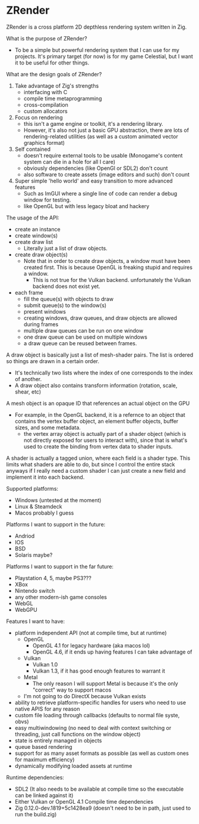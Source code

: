 # ZRender

ZRender is a cross platform 2D depthless rendering system written in Zig.


What is the purpose of ZRender?
- To be a simple but powerful rendering system that I can use for my projects. It's primary target (for now) is for my game Celestial, but I want it to be useful for other things.

What are the design goals of ZRender?
1. Take advantage of Zig's strengths
    - interfacing with C
    - compile time metaprogramming
    - cross-compilation
    - custom allocators
2. Focus on rendering
    - this isn't a game engine or toolkit, it's a rendering library.
    - However, it's also not just a basic GPU abstraction, there are lots of rendering-related utilities (as well as a custom animated vector graphics format)
3. Self contained
    - doesn't require external tools to be usable (Monogame's content system can die in a hole for all I care)
    - obviously dependencies (like OpenGl or SDL2) don't count
    - also software to create assets (image editors and such) don't count
4. Super simple 'hello world' and easy transition to more advanced features
    - Such as ImGUI where a single line of code can render a debug window for testing.
    - like OpenGL but with less legacy bloat and hackery

The usage of the API:
- create an instance
- create window(s)
- create draw list
    - Literally just a list of draw objects.
- create draw object(s)
    - Note that in order to create draw objects, a window must have been created first. This is because OpenGL is freaking stupid and requires a window.
        - This is not true for the Vulkan backend. unfortunately the Vulkan backend does not exist yet.
- each frame
    - fill the queue(s) with objects to draw
    - submit queue(s) to the window(s)
    - present windows
    - creating windows, draw queues, and draw objects are allowed during frames
    - multiple draw queues can be run on one window
    - one draw queue can be used on multiple windows
    - a draw queue can be reused between frames.

A draw object is basically just a list of mesh-shader pairs. The list is ordered so things are drawn in a certain order.
- It's technically two lists where the index of one corresponds to the index of another.
- A draw object also contains transform information (rotation, scale, shear, etc)

A mesh object is an opaque ID that references an actual object on the GPU
- For example, in the OpenGL backend, it is a refernce to an object that contains the vertex buffer object, an element buffer objects, buffer sizes, and some metadata.
    - the vertex array object is actually part of a shader object (which is not directly exposed for users to interact with), since that is what's used to create the binding from vertex data to shader inputs.

A shader is actually a tagged union, where each field is a shader type. This limits what shaders are able to do, but since I control the entire stack anyways if I really need a custom shader I can just create a new field and implement it into each backend.

Supported platforms:
- Windows (untested at the moment)
- Linux & Steamdeck
- Macos probably I guess

Platforms I want to support in the future:
- Andriod
- IOS
- BSD
- Solaris maybe?

Platforms I want to support in the far future:
- Playstation 4, 5, maybe PS3???
- XBox
- Nintendo switch
- any other modern-ish game consoles
- WebGL
- WebGPU

Features I want to have:
- platform independent API (not at compile time, but at runtime)
    - OpenGL
        - OpenGL 4.1 for legacy hardware (aka macos lol)
        - OpenGL 4.6, if it ends up having features I can take advantage of
    - Vulkan
        - Vulkan 1.0
        - Vulkan 1.3, if it has good enough features to warrant it
    - Metal
        - The only reason I will support Metal is because it's the only "correct" way to support macos
    - I'm not going to do DirectX because Vulkan exists
- ability to retrieve platform-specific handles for users who need to use native APIS for any reason
- custom file loading through callbacks (defaults to normal file syste, obvs)
- easy multiwindowing (no need to deal with context switching or threading, just call functions on the window object)
- state is entirely managed in objects
- queue based rendering
- support for as many asset formats as possible (as well as custom ones for maximum efficiency)
- dynamically modifying loaded assets at runtime

Runtime dependencies:
- SDL2 (It also needs to be available at compile time so the executable can be linked against it)
- Either Vulkan or OpenGL 4.1
Compile time dependencies
- Zig 0.12.0-dev.1819+5c1428ea9 (doesn't need to be in path, just used to run the build.zig)
